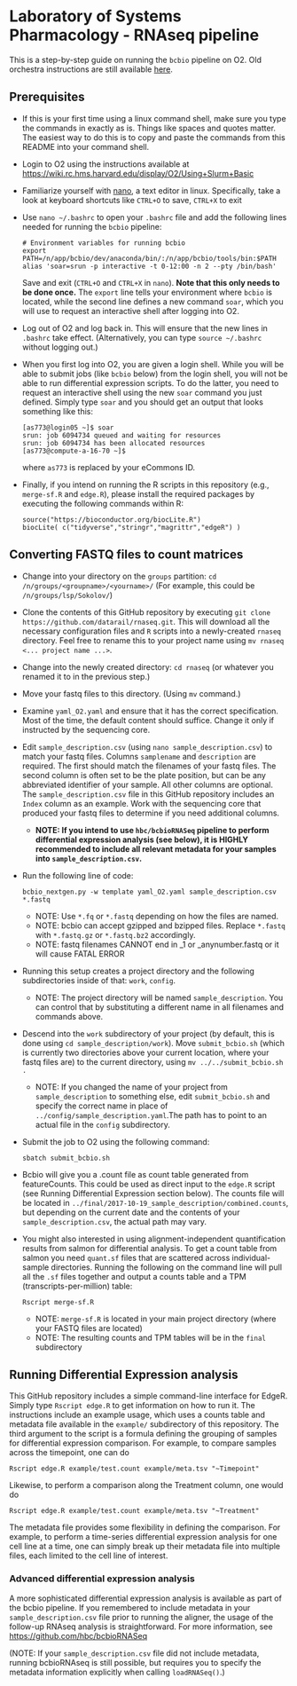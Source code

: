 # Laboratory of Systems Pharmacology - RNAseq pipeline

This is a step-by-step guide on running the `bcbio` pipeline on O2. Old orchestra instructions are still available [here](https://github.com/datarail/rnaseq/tree/master/Orchestra).

## Prerequisites

* If this is your first time using a linux command shell, make sure you type the commands in exactly as is. Things like spaces and quotes matter. The easiest way to do this is to copy and paste the commands from this README into your command shell.

* Login to O2 using the instructions available at https://wiki.rc.hms.harvard.edu/display/O2/Using+Slurm+Basic

* Familiarize yourself with [nano](https://www.nano-editor.org/dist/v2.2/nano.html), a text editor in linux. Specifically, take a look at keyboard shortcuts like `CTRL+O` to save, `CTRL+X` to exit

* Use `nano ~/.bashrc` to open your `.bashrc` file and add the following lines needed for running the `bcbio` pipeline:
    ```
    # Environment variables for running bcbio
    export PATH=/n/app/bcbio/dev/anaconda/bin/:/n/app/bcbio/tools/bin:$PATH
    alias 'soar=srun -p interactive -t 0-12:00 -n 2 --pty /bin/bash'
    ```
    Save and exit (`CTRL+O` and `CTRL+X` in `nano`). **Note that this only needs to be done once.**
    The `export` line tells your environment where `bcbio` is located, while the second line defines a new command `soar`, which you will use to request an interactive shell after logging into O2.
    
* Log out of O2 and log back in. This will ensure that the new lines in `.bashrc` take effect. (Alternatively, you can type `source ~/.bashrc` without logging out.)

* When you first log into O2, you are given a login shell. While you will be able to submit jobs (like `bcbio` below) from the login shell, you will not be able to run differential expression scripts. To do the latter, you need to request an interactive shell using the new `soar` command you just defined. Simply type `soar` and you should get an output that looks something like this:

    ```
    [as773@login05 ~]$ soar
    srun: job 6094734 queued and waiting for resources
    srun: job 6094734 has been allocated resources
    [as773@compute-a-16-70 ~]$
    ```
    where `as773` is replaced by your eCommons ID.
    
* Finally, if you intend on running the R scripts in this repository (e.g., `merge-sf.R` and `edge.R`), please install the required packages by executing the following commands within R:
    ```
    source("https://bioconductor.org/biocLite.R")
    biocLite( c("tidyverse","stringr","magrittr","edgeR") )
    ```

## Converting FASTQ files to count matrices

* Change into your directory on the `groups` partition: `cd /n/groups/<groupname>/<yourname>/`
    (For example, this could be `/n/groups/lsp/Sokolov/`)
    
* Clone the contents of this GitHub repository by executing `git clone https://github.com/datarail/rnaseq.git`. This will download all the necessary configuration files and `R` scripts into a newly-created `rnaseq` directory. Feel free to rename this to your project name using `mv rnaseq <... project name ...>`.

* Change into the newly created directory: `cd rnaseq` (or whatever you renamed it to in the previous step.)

* Move your fastq files to this directory. (Using `mv` command.)

* Examine `yaml_O2.yaml` and ensure that it has the correct specification. Most of the time, the default content should suffice. Change it only if instructed by the sequencing core.

* Edit `sample_description.csv` (using `nano sample_description.csv`) to match your fastq files. Columns `samplename` and `description` are required. The first should match the filenames of your fastq files. The second column is often set to be the plate position, but can be any abbreviated identifier of your sample. All other columns are optional. The `sample_description.csv` file in this GitHub repository includes an `Index` column as an example. Work with the sequencing core that produced your fastq files to determine if you need additional columns.

    - **NOTE: If you intend to use `hbc/bcbioRNASeq` pipeline to perform differential expression analysis (see below), it is HIGHLY recommended to include all relevant metadata for your samples into `sample_description.csv`.**

* Run the following line of code:
    ```
    bcbio_nextgen.py -w template yaml_O2.yaml sample_description.csv *.fastq
    ```
    - NOTE: Use `*.fq` or `*.fastq` depending on how the files are named.
    - NOTE: bcbio can accept gzipped and bzipped files. Replace `*.fastq` with `*.fastq.gz` or `*.fastq.bz2` accordingly.
    - NOTE: fastq filenames CANNOT end in _1 or _anynumber.fastq or it will cause FATAL ERROR

* Running this setup creates a project directory and the following subdirectories inside of that: `work`, `config`.
    - NOTE: The project directory will be named `sample_description`. You can control that by substituting a different name in all filenames and commands above.
    
* Descend into the `work` subdirectory of your project (by default, this is done using `cd sample_description/work`). Move `submit_bcbio.sh` (which is currently two directories above your current location, where your fastq files are) to the current directory, using `mv ../../submit_bcbio.sh .`
    - NOTE: If you changed the name of your project from `sample_description` to something else, edit `submit_bcbio.sh` and specify the correct name in place of `../config/sample_description.yaml`.The path has to point to an actual file in the `config` subdirectory.

* Submit the job to O2 using the following command:
    ```
    sbatch submit_bcbio.sh
    ```
* Bcbio will give you a .count file as count table generated from featureCounts. This could be used as direct input to the `edge.R` script (see Running Differential Expression section below). The counts file will be located in `../final/2017-10-19_sample_description/combined.counts`, but depending on the current date and the contents of your `sample_description.csv`, the actual path may vary.

* You might also interested in using alignment-independent quantification results from salmon for differential analysis. To get a count table from salmon you need `quant.sf` files that are scattered across individual-sample directories. Running the following on the command line will pull all the `.sf` files together and output a counts table and a TPM (transcripts-per-million) table:
    ```
    Rscript merge-sf.R
    ```
    - NOTE: `merge-sf.R` is located in your main project directory (where your FASTQ files are located)
    - NOTE: The resulting counts and TPM tables will be in the `final` subdirectory

## Running Differential Expression analysis

This GitHub repository includes a simple command-line interface for EdgeR. Simply type `Rscript edge.R` to get information on how to run it. The instructions include an example usage, which uses a counts table and metadata file available in the `example/` subdirectory of this repository. The third argument to the script is a formula defining the grouping of samples for differential expression comparison. For example, to compare samples across the timepoint, one can do
```
Rscript edge.R example/test.count example/meta.tsv "~Timepoint"
```
Likewise, to perform a comparison along the Treatment column, one would do
```
Rscript edge.R example/test.count example/meta.tsv "~Treatment"
```
The metadata file provides some flexibility in defining the comparison. For example, to perform a time-series differential expression analysis for one cell line at a time, one can simply break up their metadata file into multiple files, each limited to the cell line of interest.

### Advanced differential expression analysis

A more sophisticated differential expression analysis is available as part of the bcbio pipeline. If you remembered to include metadata in your `sample_description.csv` file prior to running the aligner, the usage of the follow-up RNAseq analysis is straightforward. For more information, see https://github.com/hbc/bcbioRNASeq

(NOTE: If your `sample_description.csv` file did not include metadata, running bcbioRNAseq is still possible, but requires you to specify the metadata information explicitly when calling `loadRNASeq()`.)
